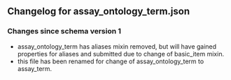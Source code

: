 ## Changelog for assay_ontology_term.json

### Changes since schema version 1

* assay_ontology_term has aliases mixin removed, but will have gained properties for aliases and submitted due to change of basic_item mixin.
* this file has been renamed for change of assay_ontology_term to assay_term.
